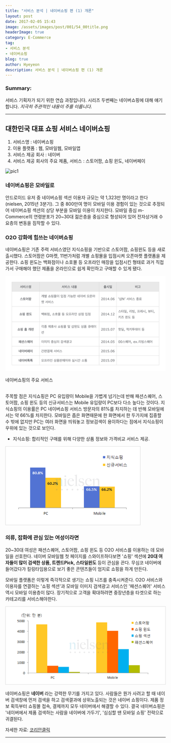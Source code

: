 ```yaml
---
title: "서비스 분석 | 네이버쇼핑 편 (1) 개론"
layout: post
date: 2017-02-05 15:43
image: /assets/images/post/001/54_00title.png
headerImage: true
category: E-Commerce
tag:
- 서비스 분석
- 네이버쇼핑
blog: true
author: Hyeyeon
description: 서비스 분석 | 네이버쇼핑 편 (1) 개론
---
```


### Summary:

서비스 기획자가 되기 위한 연습 과정입니다. 시리즈 두번째는 네이버쇼핑에 대해 얘기합니다.
*지극히 주관적인 내용이 주를 이룹니다.*

---

## 대한민국 대표 쇼핑 서비스 네이버쇼핑

1. 서비스명 : 네이버쇼핑
2. 이용 플랫폼 : 웹, 모바일웹, 모바일앱
3. 서비스 제공 회사 : 네이버
4. 서비스 제공 회사의 주요 제품, 서비스 : 스토어팜, 쇼핑 윈도, 네이버페이

![pic1](/assets/images/post/001/54_01.png)

### 네이버쇼핑은 모바일로

안드로이드 유저 중 네이버쇼핑 섹션 이용자 규모는 약 1,323만 명이라고 한다(nielsen, 2015년 3분기). 그 중 800만여 명이 모바일 이용 경험이 있는 것으로 추정되어 네이버쇼핑 섹션의 상당 부분을 모바일 이용이 차지한다. 모바일 중심 m-Commerce의 연령분포가 20~30대 젊은층을 중심으로 형성되어 있어 전자상거래 수요층의 변동을 짐작할 수 있다.

### O2O 강화에 힘쓰는 네이버쇼핑

네이버쇼핑은 기존 주력 서비스였던 지식쇼핑을 기반으로 스토어팜, 쇼핑윈도 등을 새로 출시했다. 스토어팜은 G마켓, 11번가처럼 개별 쇼핑몰을 입점시켜 오픈마켓 플랫폼을 제공한다. 쇼핑 윈도는 백화점이나 소호몰 등 오프라인 매장을 입점시킨 형태로 과거 직접 가서 구매해야 했던 제품을 온라인으로 쉽게 확인하고 구매할 수 있게 됐다.

![pic2](/assets/images/post/001/54_02.png)
<figcaption class='caption'>네이버쇼핑의 주요 서비스</figcaption>

<br>

주목할 점은 지식쇼핑은 PC 유입량이 Mobile을 가볍게 넘기는데 반해 패션스퀘어, 스토어팜, 쇼핑 윈도 등의 신규서비스는 Mobile 유입량이 PC보다 다소 높다는 것이다. 지식쇼핑의 이용률은 PC 네이버쇼핑 서비스 방문자의 81%를 차지하는 데 반해 모바일에서는 약 66%를 차지한다. 모바일은 좁은 화면때문에 한 화면에서 한 두가지에 집중할 수 밖에 없지만 PC는 여러 화면을 띄워놓고 정보검색이 용이하다는 점에서 지식쇼핑이 우위에 있는 것으로 보인다.

* 지식쇼핑: 합리적인 구매를 위해 다양한 상품 정보와 가격비교 서비스 제공.

![pic3](/assets/images/post/001/54_03.gif)

### 의류, 잡화에 관심 있는 여성이라면

20~30대 여성은 패션스퀘어, 스토어팜, 쇼핑 윈도 등 O2O 서비스를 이용하는 데 모바일을 선호한다. 네이버 모바일웹 첫 페이지를 스와이프하다보면 '쇼핑' 섹션에 **20대 여자들이 많이 검색한 상품, 트렌드Pick, 스타일윈도** 등이 관심을 끈다. 무심코 네이버에 들어갔다가 킬링타임용으로 보기 좋은 콘텐츠들이 엄지로 쇼핑을 하게 만든다.

모바일 플랫폼은 이렇게 즉각적으로 생기는 쇼핑 니즈를 충족시켜준다. O2O 서비스와 이용자를 연결하는 '쇼핑 섹션'과 모바일 이미지 검색광고 서비스인 '패션스퀘어' 서비스 역시 모바일 이용층이 많다. 장기적으로 고객을 확대하려면 중장년층을 타겟으로 하는 카테고리를 서비스해야한다.

![pic4](/assets/images/post/001/54_04.gif)

네이버쇼핑은 **네이버** 라는 강력한 무기를 가지고 있다. 사람들은 뭔가 사려고 할 때 네이버 검색창에 먼저 검색을 하고 검색결과에 상위노출되는 것은 네이버 쇼핑이다. 제품 정보 획득부터 쇼핑몰 접속, 결제까지 모두 네이버에서 해결할 수 있다. 결국 네이버쇼핑은 '네이버에서 제품 검색하는 사람을 네이버에 가두기', '심심할 땐 모바일 쇼핑' 전략으로 귀결된다.

자세한 자료: [코리안클릭](http://koreanclick.com/insights/newsletter_view.html?code=topic&id=385&page=2)

---
